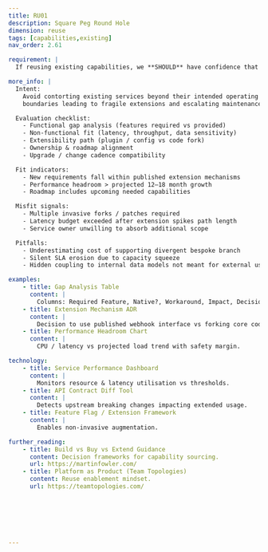 ```yaml
---
title: RU01
description: Square Peg Round Hole
dimension: reuse
tags: [capabilities,existing]
nav_order: 2.61

requirement: |
  If reusing existing capabilities, we **SHOULD** have confidence that any additional functionality required can be sensibly and cost effectively added to the existing service i.e. we are not bending something out of shape.

more_info: |
  Intent:
    Avoid contorting existing services beyond their intended operating / domain
    boundaries leading to fragile extensions and escalating maintenance burden.

  Evaluation checklist:
    - Functional gap analysis (features required vs provided)
    - Non-functional fit (latency, throughput, data sensitivity)
    - Extensibility path (plugin / config vs code fork)
    - Ownership & roadmap alignment
    - Upgrade / change cadence compatibility

  Fit indicators:
    - New requirements fall within published extension mechanisms
    - Performance headroom > projected 12–18 month growth
    - Roadmap includes upcoming needed capabilities

  Misfit signals:
    - Multiple invasive forks / patches required
    - Latency budget exceeded after extension spikes path length
    - Service owner unwilling to absorb additional scope

  Pitfalls:
    - Underestimating cost of supporting divergent bespoke branch
    - Silent SLA erosion due to capacity squeeze
    - Hidden coupling to internal data models not meant for external use

examples: 
    - title: Gap Analysis Table
      content: |
        Columns: Required Feature, Native?, Workaround, Impact, Decision.
    - title: Extension Mechanism ADR
      content: |
        Decision to use published webhook interface vs forking core code.
    - title: Performance Headroom Chart
      content: |
        CPU / latency vs projected load trend with safety margin.

technology:
    - title: Service Performance Dashboard
      content: |
        Monitors resource & latency utilisation vs thresholds.
    - title: API Contract Diff Tool
      content: |
        Detects upstream breaking changes impacting extended usage.
    - title: Feature Flag / Extension Framework
      content: |
        Enables non-invasive augmentation.

further_reading:
    - title: Build vs Buy vs Extend Guidance
      content: Decision frameworks for capability sourcing.
      url: https://martinfowler.com/
    - title: Platform as Product (Team Topologies)
      content: Reuse enablement mindset.
      url: https://teamtopologies.com/







---
```

